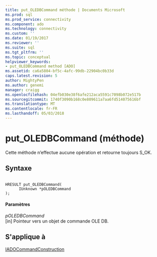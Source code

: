 ```yaml
---
title: put_OLEDBCommand méthode | Documents Microsoft
ms.prod: sql
ms.prod_service: connectivity
ms.component: ado
ms.technology: connectivity
ms.custom: ''
ms.date: 01/19/2017
ms.reviewer: ''
ms.suite: sql
ms.tgt_pltfrm: ''
ms.topic: conceptual
helpviewer_keywords:
- put_OLEDBCommand method [ADO]
ms.assetid: ca6a5804-bf5c-4afc-99db-22904bc0b33d
caps.latest.revision: 5
author: MightyPen
ms.author: genemi
manager: craigg
ms.openlocfilehash: 04efb030e38f6afe212aca5591c7098b072e517b
ms.sourcegitcommit: 1740f3090b168c0e809611a7aa6fd514075616bf
ms.translationtype: MT
ms.contentlocale: fr-FR
ms.lasthandoff: 05/03/2018
---
```

# <a name="putoledbcommand-method"></a>put_OLEDBCommand (méthode)
Cette méthode n’effectue aucune opération et retourne toujours S_OK.  
  
## <a name="syntax"></a>Syntaxe  
  
```  
  
HRESULT put_OLEDBCommand(  
      IUnknown *pOLEDBCommand  
);  
```  
  
#### <a name="parameters"></a>Paramètres  
 *pOLEDBCommand*  
 [in] Pointeur vers un objet de commande OLE DB.  
  
## <a name="applies-to"></a>S'applique à  
 [IADOCommandConstruction](https://msdn.microsoft.com/library/windows/desktop/aa965677.aspx)
